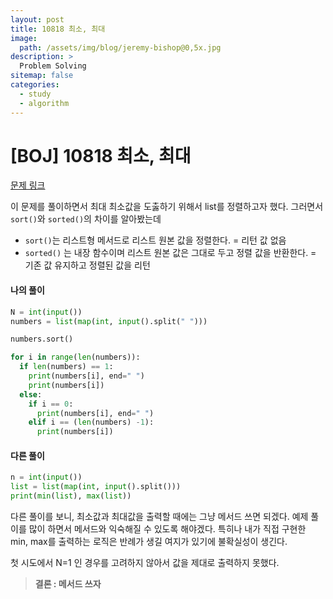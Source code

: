 ```yaml
---
layout: post
title: 10818 최소, 최대
image:
  path: /assets/img/blog/jeremy-bishop@0,5x.jpg
description: >
  Problem Solving
sitemap: false
categories:
  - study
  - algorithm
---
```


# [BOJ] 10818 최소, 최대

[문제 링크](boj.kr/10818)

이 문제를 풀이하면서 최대 최소값을 도춣하기 위해서 list를 정렬하고자 했다.
그러면서 `sort()`와 `sorted()`의 차이를 알아봤는데
* `sort()`는 리스트형 메서드로 리스트 원본 값을 정렬한다. = 리턴 값 없음
* `sorted()` 는 내장 함수이며 리스트 원본 값은 그대로 두고 정렬 값을 반환한다. = 기존 값 유지하고 정렬된 값을 리턴

#### 나의 풀이

```python
N = int(input())
numbers = list(map(int, input().split(" ")))

numbers.sort()

for i in range(len(numbers)):
  if len(numbers) == 1:
    print(numbers[i], end=" ")
    print(numbers[i])
  else:
    if i == 0:
      print(numbers[i], end=" ")
    elif i == (len(numbers) -1):
      print(numbers[i])

```

#### 다른 풀이

```python
n = int(input())
list = list(map(int, input().split()))
print(min(list), max(list))
```

다른 풀이를 보니, 최소값과 최대값을 출력할 때에는 그냥 메서드 쓰면 되겠다.
예제 풀이를 많이 하면서 메서드와 익숙해질 수 있도록 해야겠다.
특히나 내가 직접 구현한 min, max를 출력하는 로직은 반례가 생길 여지가 있기에 불확실성이 생긴다.

첫 시도에서 N=1 인 경우를 고려하지 않아서 값을 제대로 출력하지 못했다.

> **결론 : 메서드 쓰자**
